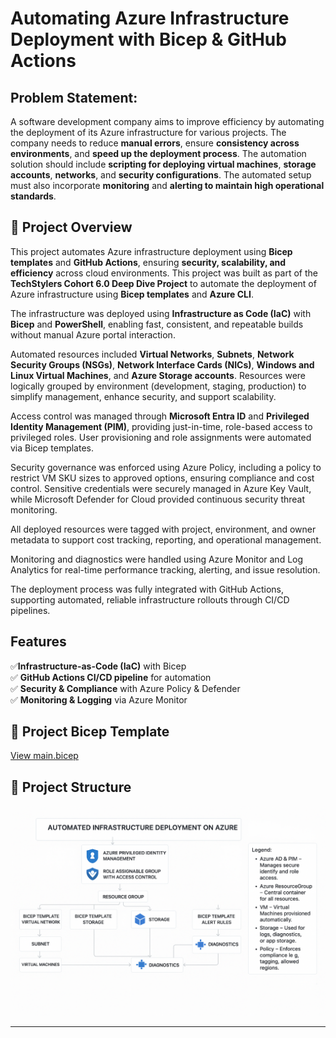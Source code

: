 # Automating Azure Infrastructure Deployment with Bicep & GitHub Actions

## **Problem Statement**: 
A software development company aims to improve efficiency by automating the deployment of its Azure infrastructure for various projects. 
The company needs to reduce **manual errors**, ensure **consistency across environments**, and **speed up the deployment process**. 
The automation solution should include **scripting for deploying virtual machines**, **storage accounts**, **networks**, and **security configurations**. 
The automated setup must also incorporate **monitoring** and **alerting to maintain high operational standards**.

## 📖 Project Overview 
This project automates Azure infrastructure deployment using **Bicep templates** and **GitHub Actions**, ensuring **security, scalability, and efficiency** across cloud environments.
This project was built as part of the **TechStylers Cohort 6.0 Deep Dive Project** to automate the deployment of Azure infrastructure using **Bicep templates** and **Azure CLI**.

The infrastructure was deployed using **Infrastructure as Code (IaC)** with **Bicep** and **PowerShell**, enabling fast, consistent, and repeatable builds without manual Azure portal interaction.

Automated resources included **Virtual Networks**, **Subnets**, **Network Security Groups (NSGs)**, **Network Interface Cards (NICs)**, **Windows and Linux Virtual Machines**, and **Azure Storage accounts**. Resources were logically grouped by environment (development, staging, production) to simplify management, enhance security, and support scalability.

Access control was managed through **Microsoft Entra ID** and **Privileged Identity Management (PIM)**, providing just-in-time, role-based access to privileged roles. User provisioning and role assignments were automated via Bicep templates.

Security governance was enforced using Azure Policy, including a policy to restrict VM SKU sizes to approved options, ensuring compliance and cost control. Sensitive credentials were securely managed in Azure Key Vault, while Microsoft Defender for Cloud provided continuous security threat monitoring.

All deployed resources were tagged with project, environment, and owner metadata to support cost tracking, reporting, and operational management.

Monitoring and diagnostics were handled using Azure Monitor and Log Analytics for real-time performance tracking, alerting, and issue resolution.

The deployment process was fully integrated with GitHub Actions, supporting automated, reliable infrastructure rollouts through CI/CD pipelines.

## Features  
✅**Infrastructure-as-Code (IaC)** with Bicep  
✅ **GitHub Actions CI/CD pipeline** for automation  
✅ **Security & Compliance** with Azure Policy & Defender  
✅ **Monitoring & Logging** via Azure Monitor  

## 📁 **Project Bicep Template** 
[View main.bicep](./main.bicep)

## 📁 **Project Structure**  
![Architecture Diagram](./images/architectural_diagram.png)


---
